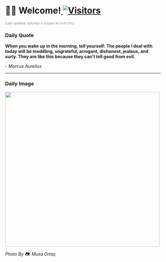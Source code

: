 <h1>👋🏽 Welcome!<a href="https://github.com/OmitNomis/"> <img src="https://visitor-badge.laobi.icu/badge?page_id=OmitNomis" alt="Visitors"></a></h1>

<i><p style="font-size: 0.6rem; color:gray">(Last Updated: Saturday 4 October at 01:41 UTC)</p></i>

<h3> Daily Quote </h3>
<b><p>When you wake up in the morning, tell yourself: The people I deal with today will be meddling, ungrateful, arrogant, dishonest, jealous, and surly. They are like this because they can’t tell good from evil.</p></b>
<i><caption style="font-size: 0.8rem; color:gray;">- Marcus Aurelius</caption></i>


<hr>

<h3>Daily Image</h3>
<a href="https://images.pexels.com/photos/34121437/pexels-photo-34121437.jpeg" target="_blank"><img style="height:500px;" src="https://images.pexels.com/photos/34121437/pexels-photo-34121437.jpeg"/></a>

<i><caption style="font-size: 0.8rem; color:gray;"> Photo By 📷: Musa Ortaç</caption></i>
